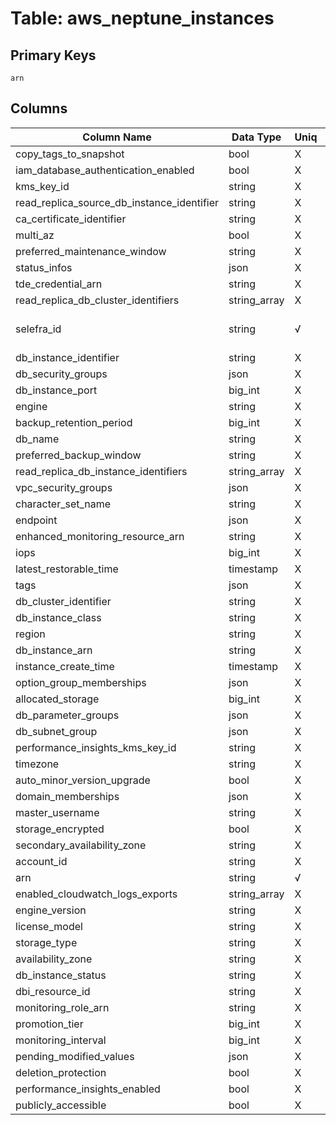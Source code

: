 # Table: aws_neptune_instances

## Primary Keys 

```
arn
```


## Columns 

|  Column Name   |  Data Type  | Uniq | Nullable | Description | 
|  ----  | ----  | ----  | ----  | ---- | 
| copy_tags_to_snapshot | bool | X | √ |  | 
| iam_database_authentication_enabled | bool | X | √ |  | 
| kms_key_id | string | X | √ |  | 
| read_replica_source_db_instance_identifier | string | X | √ |  | 
| ca_certificate_identifier | string | X | √ |  | 
| multi_az | bool | X | √ |  | 
| preferred_maintenance_window | string | X | √ |  | 
| status_infos | json | X | √ |  | 
| tde_credential_arn | string | X | √ |  | 
| read_replica_db_cluster_identifiers | string_array | X | √ |  | 
| selefra_id | string | √ | √ | primary keys value md5 | 
| db_instance_identifier | string | X | √ |  | 
| db_security_groups | json | X | √ |  | 
| db_instance_port | big_int | X | √ |  | 
| engine | string | X | √ |  | 
| backup_retention_period | big_int | X | √ |  | 
| db_name | string | X | √ |  | 
| preferred_backup_window | string | X | √ |  | 
| read_replica_db_instance_identifiers | string_array | X | √ |  | 
| vpc_security_groups | json | X | √ |  | 
| character_set_name | string | X | √ |  | 
| endpoint | json | X | √ |  | 
| enhanced_monitoring_resource_arn | string | X | √ |  | 
| iops | big_int | X | √ |  | 
| latest_restorable_time | timestamp | X | √ |  | 
| tags | json | X | √ |  | 
| db_cluster_identifier | string | X | √ |  | 
| db_instance_class | string | X | √ |  | 
| region | string | X | √ |  | 
| db_instance_arn | string | X | √ |  | 
| instance_create_time | timestamp | X | √ |  | 
| option_group_memberships | json | X | √ |  | 
| allocated_storage | big_int | X | √ |  | 
| db_parameter_groups | json | X | √ |  | 
| db_subnet_group | json | X | √ |  | 
| performance_insights_kms_key_id | string | X | √ |  | 
| timezone | string | X | √ |  | 
| auto_minor_version_upgrade | bool | X | √ |  | 
| domain_memberships | json | X | √ |  | 
| master_username | string | X | √ |  | 
| storage_encrypted | bool | X | √ |  | 
| secondary_availability_zone | string | X | √ |  | 
| account_id | string | X | √ |  | 
| arn | string | √ | √ |  | 
| enabled_cloudwatch_logs_exports | string_array | X | √ |  | 
| engine_version | string | X | √ |  | 
| license_model | string | X | √ |  | 
| storage_type | string | X | √ |  | 
| availability_zone | string | X | √ |  | 
| db_instance_status | string | X | √ |  | 
| dbi_resource_id | string | X | √ |  | 
| monitoring_role_arn | string | X | √ |  | 
| promotion_tier | big_int | X | √ |  | 
| monitoring_interval | big_int | X | √ |  | 
| pending_modified_values | json | X | √ |  | 
| deletion_protection | bool | X | √ |  | 
| performance_insights_enabled | bool | X | √ |  | 
| publicly_accessible | bool | X | √ |  | 


